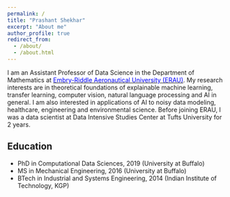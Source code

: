 ```yaml
---
permalink: /
title: "Prashant Shekhar"
excerpt: "About me"
author_profile: true
redirect_from: 
  - /about/
  - /about.html
---
```


I am an Assistant Professor of Data Science in the Department of Mathematics at <a href="https://erau.edu/" target="_blank"><span style="color:blue">Embry-Riddle Aeronautical University (ERAU)</span></a>. My research interests are in theoretical foundations of explainable machine learning, transfer learning, computer vision, natural language processing and AI in general. I am also interested in applications of AI to noisy data modeling, healthcare, engineering and environmental science. 
Before joining ERAU, I was a data scientist at Data Intensive Studies Center at Tufts University for 2 years.

## Education
- PhD in Computational Data Sciences, 2019 (University at Buffalo)
- MS in Mechanical Engineering, 2016 (University at Buffalo)
- BTech in Industrial and Systems Engineering, 2014 (Indian Institute of Technology, KGP)
